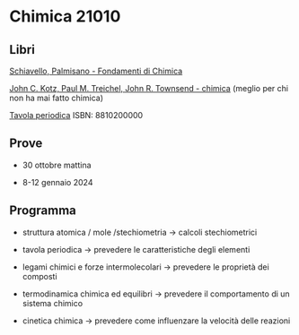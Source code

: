 # Chimica 21010

## Libri

[Schiavello, Palmisano - Fondamenti di Chimica](https://www.edises.it/universitario/schiavello-palmisano-fondamenti-di-chimica-vi-ed.html)

[John C. Kotz, Paul M. Treichel, John R. Townsend - chimica](https://www.lafeltrinelli.it/chimica-libro-vari/e/9788836230518?lgw_code=50948-B9788836230518&awaid=9507&gclid=CjwKCAjw6p-oBhAYEiwAgg2PgkuFL40WqJJFTP1cDd8Ks2vNYU_rZI90isRb7IbB1vSDHt9RVfTpcxoCnDEQAvD_BwE&awc=9507_1695031010_36ad1b52bae2f69d2543c7170351030f) (meglio per chi non ha mai fatto chimica) 

[Tavola periodica](https://www.amazon.it/periodica-propriet%C3%A0-elementi-International-Chemistry/dp/8879599623) ISBN: 8810200000 

## Prove

- 30 ottobre mattina

- 8-12 gennaio 2024

## Programma

- struttura atomica / mole /stechiometria -> calcoli stechiometrici

- tavola periodica -> prevedere le caratteristiche degli elementi

- legami chimici e forze intermolecolari -> prevedere le proprietà dei composti

- termodinamica chimica ed equilibri -> prevedere il comportamento di un sistema chimico

- cinetica chimica -> prevedere come influenzare la velocità delle reazioni
